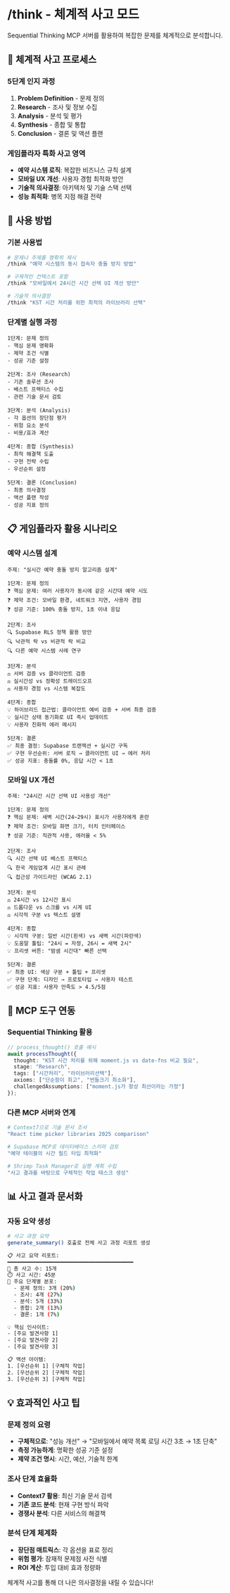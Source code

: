 # /think - 체계적 사고 모드

Sequential Thinking MCP 서버를 활용하여 복잡한 문제를 체계적으로 분석합니다.

## 🧠 체계적 사고 프로세스

### 5단계 인지 과정
1. **Problem Definition** - 문제 정의
2. **Research** - 조사 및 정보 수집
3. **Analysis** - 분석 및 평가
4. **Synthesis** - 종합 및 통합
5. **Conclusion** - 결론 및 액션 플랜

### 게임플라자 특화 사고 영역
- **예약 시스템 로직**: 복잡한 비즈니스 규칙 설계
- **모바일 UX 개선**: 사용자 경험 최적화 방안
- **기술적 의사결정**: 아키텍처 및 기술 스택 선택
- **성능 최적화**: 병목 지점 해결 전략

## 🎯 사용 방법

### 기본 사용법
```bash
# 문제나 주제를 명확히 제시
/think "예약 시스템의 동시 접속자 충돌 방지 방법"

# 구체적인 컨텍스트 포함
/think "모바일에서 24시간 시간 선택 UI 개선 방안"

# 기술적 의사결정
/think "KST 시간 처리를 위한 최적의 라이브러리 선택"
```

### 단계별 실행 과정
```
1단계: 문제 정의
- 핵심 문제 명확화
- 제약 조건 식별
- 성공 기준 설정

2단계: 조사 (Research)  
- 기존 솔루션 조사
- 베스트 프랙티스 수집
- 관련 기술 문서 검토

3단계: 분석 (Analysis)
- 각 옵션의 장단점 평가
- 위험 요소 분석
- 비용/효과 계산

4단계: 종합 (Synthesis)
- 최적 해결책 도출
- 구현 전략 수립
- 우선순위 설정

5단계: 결론 (Conclusion)
- 최종 의사결정
- 액션 플랜 작성
- 성공 지표 정의
```

## 📋 게임플라자 활용 시나리오

### 예약 시스템 설계
```
주제: "실시간 예약 충돌 방지 알고리즘 설계"

1단계: 문제 정의
❓ 핵심 문제: 여러 사용자가 동시에 같은 시간대 예약 시도
❓ 제약 조건: 모바일 환경, 네트워크 지연, 사용자 경험
❓ 성공 기준: 100% 충돌 방지, 1초 이내 응답

2단계: 조사
🔍 Supabase RLS 정책 활용 방안
🔍 낙관적 락 vs 비관적 락 비교
🔍 다른 예약 시스템 사례 연구

3단계: 분석
⚖️ 서버 검증 vs 클라이언트 검증
⚖️ 실시간성 vs 정확성 트레이드오프
⚖️ 사용자 경험 vs 시스템 복잡도

4단계: 종합
💡 하이브리드 접근법: 클라이언트 예비 검증 + 서버 최종 검증
💡 실시간 상태 동기화로 UI 즉시 업데이트
💡 사용자 친화적 에러 메시지

5단계: 결론
✅ 최종 결정: Supabase 트랜잭션 + 실시간 구독
✅ 구현 우선순위: 서버 로직 → 클라이언트 UI → 에러 처리
✅ 성공 지표: 충돌률 0%, 응답 시간 < 1초
```

### 모바일 UX 개선
```
주제: "24시간 시간 선택 UI 사용성 개선"

1단계: 문제 정의
❓ 핵심 문제: 새벽 시간(24~29시) 표시가 사용자에게 혼란
❓ 제약 조건: 모바일 화면 크기, 터치 인터페이스
❓ 성공 기준: 직관적 사용, 에러율 < 5%

2단계: 조사
🔍 시간 선택 UI 베스트 프랙티스
🔍 한국 게임업계 시간 표시 관례
🔍 접근성 가이드라인 (WCAG 2.1)

3단계: 분석
⚖️ 24시간 vs 12시간 표시
⚖️ 드롭다운 vs 스크롤 vs 시계 UI
⚖️ 시각적 구분 vs 텍스트 설명

4단계: 종합
💡 시각적 구분: 일반 시간(흰색) vs 새벽 시간(파란색)
💡 도움말 툴팁: "24시 = 자정, 26시 = 새벽 2시"
💡 프리셋 버튼: "밤샘 시간대" 빠른 선택

5단계: 결론
✅ 최종 UI: 색상 구분 + 툴팁 + 프리셋
✅ 구현 단계: 디자인 → 프로토타입 → 사용자 테스트
✅ 성공 지표: 사용자 만족도 > 4.5/5점
```

## 🔧 MCP 도구 연동

### Sequential Thinking 활용
```typescript
// process_thought() 호출 예시
await processThought({
  thought: "KST 시간 처리를 위해 moment.js vs date-fns 비교 필요",
  stage: "Research",
  tags: ["시간처리", "라이브러리선택"],
  axioms: ["단순함이 최고", "번들크기 최소화"],
  challengedAssumptions: ["moment.js가 항상 최선이라는 가정"]
});
```

### 다른 MCP 서버와 연계
```bash
# Context7으로 기술 문서 조사
"React time picker libraries 2025 comparison"

# Supabase MCP로 데이터베이스 스키마 검토
"예약 테이블의 시간 필드 타입 최적화"

# Shrimp Task Manager로 실행 계획 수립
"사고 결과를 바탕으로 구체적인 작업 태스크 생성"
```

## 📊 사고 결과 문서화

### 자동 요약 생성
```bash
# 사고 과정 요약
generate_summary() 호출로 전체 사고 과정 리포트 생성

📋 사고 요약 리포트:
━━━━━━━━━━━━━━━━━━━━━━━━━━━━━━━━━━━━━━━━
🧠 총 사고 수: 15개
⏱️ 사고 시간: 45분
🎯 주요 단계별 분포:
  - 문제 정의: 3개 (20%)
  - 조사: 4개 (27%)
  - 분석: 5개 (33%)
  - 종합: 2개 (13%)
  - 결론: 1개 (7%)

💡 핵심 인사이트:
- [주요 발견사항 1]
- [주요 발견사항 2]
- [주요 발견사항 3]

📋 액션 아이템:
1. [우선순위 1] [구체적 작업]
2. [우선순위 2] [구체적 작업]
3. [우선순위 3] [구체적 작업]
```

## 💡 효과적인 사고 팁

### 문제 정의 요령
- **구체적으로**: "성능 개선" → "모바일에서 예약 목록 로딩 시간 3초 → 1초 단축"
- **측정 가능하게**: 명확한 성공 기준 설정
- **제약 조건 명시**: 시간, 예산, 기술적 한계

### 조사 단계 효율화
- **Context7 활용**: 최신 기술 문서 검색
- **기존 코드 분석**: 현재 구현 방식 파악
- **경쟁사 분석**: 다른 서비스의 해결책

### 분석 단계 체계화
- **장단점 매트릭스**: 각 옵션을 표로 정리
- **위험 평가**: 잠재적 문제점 사전 식별
- **ROI 계산**: 투입 대비 효과 정량화

체계적 사고를 통해 더 나은 의사결정을 내릴 수 있습니다!